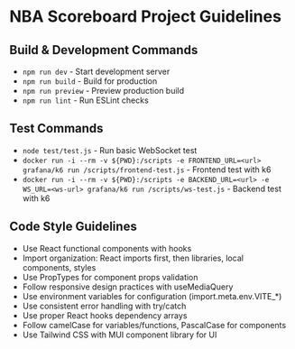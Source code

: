 # NBA Scoreboard Project Guidelines

## Build & Development Commands
- `npm run dev` - Start development server
- `npm run build` - Build for production
- `npm run preview` - Preview production build
- `npm run lint` - Run ESLint checks

## Test Commands
- `node test/test.js` - Run basic WebSocket test
- `docker run -i --rm -v ${PWD}:/scripts -e FRONTEND_URL=<url> grafana/k6 run /scripts/frontend-test.js` - Frontend test with k6
- `docker run -i --rm -v ${PWD}:/scripts -e BACKEND_URL=<url> -e WS_URL=<ws-url> grafana/k6 run /scripts/ws-test.js` - Backend test with k6

## Code Style Guidelines
- Use React functional components with hooks
- Import organization: React imports first, then libraries, local components, styles
- Use PropTypes for component props validation
- Follow responsive design practices with useMediaQuery
- Use environment variables for configuration (import.meta.env.VITE_*)
- Use consistent error handling with try/catch
- Use proper React hooks dependency arrays
- Follow camelCase for variables/functions, PascalCase for components
- Use Tailwind CSS with MUI component library for UI